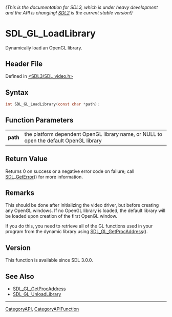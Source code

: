 ###### (This is the documentation for SDL3, which is under heavy development and the API is changing! [SDL2](https://wiki.libsdl.org/SDL2/) is the current stable version!)
# SDL_GL_LoadLibrary

Dynamically load an OpenGL library.

## Header File

Defined in [<SDL3/SDL_video.h>](https://github.com/libsdl-org/SDL/blob/main/include/SDL3/SDL_video.h)

## Syntax

```c
int SDL_GL_LoadLibrary(const char *path);

```

## Function Parameters

|              |                                                                                        |
| ------------ | -------------------------------------------------------------------------------------- |
| **path**     | the platform dependent OpenGL library name, or NULL to open the default OpenGL library |

## Return Value

Returns 0 on success or a negative error code on failure; call
[SDL_GetError](SDL_GetError)() for more information.

## Remarks

This should be done after initializing the video driver, but before
creating any OpenGL windows. If no OpenGL library is loaded, the default
library will be loaded upon creation of the first OpenGL window.

If you do this, you need to retrieve all of the GL functions used in your
program from the dynamic library using
[SDL_GL_GetProcAddress](SDL_GL_GetProcAddress)().

## Version

This function is available since SDL 3.0.0.

## See Also

- [SDL_GL_GetProcAddress](SDL_GL_GetProcAddress)
- [SDL_GL_UnloadLibrary](SDL_GL_UnloadLibrary)

----
[CategoryAPI](CategoryAPI), [CategoryAPIFunction](CategoryAPIFunction)

